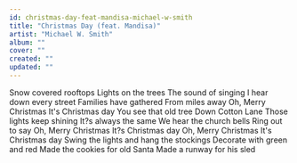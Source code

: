 ```yaml
---
id: christmas-day-feat-mandisa-michael-w-smith
title: "Christmas Day (feat. Mandisa)"
artist: "Michael W. Smith"
album: ""
cover: ""
created: ""
updated: ""
---
```


Snow covered rooftops
Lights on the trees
The sound of singing
I hear down every street
Families have gathered
From miles away
Oh, Merry Christmas
It's Christmas day
You see that old tree
Down Cotton Lane
Those lights keep shining
It?s always the same
We hear the church bells
Ring out to say
Oh, Merry Christmas
It?s Christmas day
Oh, Merry Christmas
It's Christmas day
Swing the lights and hang the stockings
Decorate with green and red
Made the cookies for old Santa
Made a runway for his sled